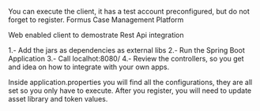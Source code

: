 You can execute the client, it has a test account preconfigured, but do not forget to register.
Formus Case Management Platform

Web enabled client to demostrate Rest Api integration

1.- Add the jars as dependencies as external libs
2.- Run the Spring Boot Application
3.- Call localhot:8080/
4.- Review the controllers, so you get and idea on how to integrate with your own apps.

Inside application.properties you will find all the configurations, they are all set so you only have to execute. 
After you register, you will need to update asset library and token values.
